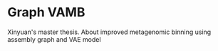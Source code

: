 # Graph VAMB
Xinyuan's master thesis. About improved metagenomic binning using assembly graph and VAE model
